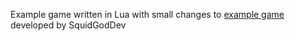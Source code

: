 Example game written in Lua with small changes to [example game](https://github.com/SquidGodDev/playdate-template-example-game) developed by SquidGodDev
